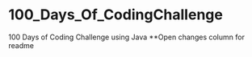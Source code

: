 # 100_Days_Of_CodingChallenge
100 Days of Coding Challenge using Java
**Open changes column for readme
